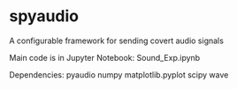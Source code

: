 # spyaudio
A configurable framework for sending covert audio signals

Main code is in Jupyter Notebook: Sound_Exp.ipynb

Dependencies:
pyaudio
numpy
matplotlib.pyplot
scipy
wave
